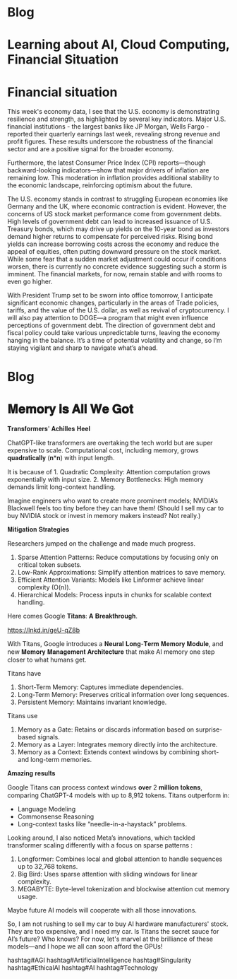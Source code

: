# Blog
# Learning about AI, Cloud Computing, Financial Situation



# Financial situation 

This week's economy data, I see that the U.S. economy is demonstrating resilience and strength, as highlighted by several key indicators. Major U.S. financial institutions - the largest banks like JP Morgan, Wells Fargo - reported their quarterly earnings last week, revealing strong revenue and profit figures. These results underscore the robustness of the financial sector and are a positive signal for the broader economy.

Furthermore, the latest Consumer Price Index (CPI) reports—though backward-looking indicators—show that major drivers of inflation are remaining low. This moderation in inflation provides additional stability to the economic landscape, reinforcing optimism about the future.

The U.S. economy stands in contrast to struggling European economies like Germany and the UK, where economic contraction is evident. However, the concerns of US stock market performance come from government debts. High levels of government debt can lead to increased issuance of U.S. Treasury bonds, which may drive up yields on the 10-year bond as investors demand higher returns to compensate for perceived risks. Rising bond yields can increase borrowing costs across the economy and reduce the appeal of equities, often putting downward pressure on the stock market. While some fear that a sudden market adjustment could occur if conditions worsen, there is currently no concrete evidence suggesting such a storm is imminent. The financial markets, for now, remain stable and with rooms to even go higher. 

With President Trump set to be sworn into office tomorrow, I anticipate significant economic changes, particularly in the areas of Trade policies, tariffs, and the value of the U.S. dollar, as well as revival of cryptocurrency. I will also pay attention to DOGE—a program that might even influence perceptions of government debt. The direction of government debt and fiscal policy could take various unpredictable turns, leaving the economy hanging in the balance. It’s a time of potential volatility and change, so I’m staying vigilant and sharp to navigate what’s ahead.


# Blog

# 𝐌𝐞𝐦𝐨𝐫𝐲 𝐢𝐬 𝐀𝐥𝐥 𝐖𝐞 𝐆𝐨𝐭

𝐓𝐫𝐚𝐧𝐬𝐟𝐨𝐫𝐦𝐞𝐫𝐬' 𝐀𝐜𝐡𝐢𝐥𝐥𝐞𝐬 𝐇𝐞𝐞𝐥

ChatGPT-like transformers are overtaking the tech world but are super expensive to scale. Computational cost, including memory, grows 𝐪𝐮𝐚𝐝𝐫𝐚𝐭𝐢𝐜𝐚𝐥𝐥𝐲 (𝐧*𝐧) with input length. 

It is because of 1. Quadratic Complexity: Attention computation grows exponentially with input size. 2. Memory Bottlenecks: High memory demands limit long-context handling.

Imagine engineers who want to create more prominent models; NVIDIA’s Blackwell feels too tiny before they can have them! (Should I sell my car to buy NVIDIA stock or invest in memory makers instead? Not really.)

𝐌𝐢𝐭𝐢𝐠𝐚𝐭𝐢𝐨𝐧 𝐒𝐭𝐫𝐚𝐭𝐞𝐠𝐢𝐞𝐬

Researchers jumped on the challenge and made much progress. 
1. Sparse Attention Patterns: Reduce computations by focusing only on critical token subsets.
2. Low-Rank Approximations: Simplify attention matrices to save memory.
3. Efficient Attention Variants: Models like Linformer achieve linear complexity \(O(n)\).
4. Hierarchical Models: Process inputs in chunks for scalable context handling.

Here comes Google 𝐓𝐢𝐭𝐚𝐧𝐬: 𝐀 𝐁𝐫𝐞𝐚𝐤𝐭𝐡𝐫𝐨𝐮𝐠𝐡. 

https://lnkd.in/geU-qZ8b

With Titans, Google introduces a 𝐍𝐞𝐮𝐫𝐚𝐥 𝐋𝐨𝐧𝐠-𝐓𝐞𝐫𝐦 𝐌𝐞𝐦𝐨𝐫𝐲 𝐌𝐨𝐝𝐮𝐥𝐞, and new 𝐌𝐞𝐦𝐨𝐫𝐲 𝐌𝐚𝐧𝐚𝐠𝐞𝐦𝐞𝐧𝐭 𝐀𝐫𝐜𝐡𝐢𝐭𝐞𝐜𝐭𝐮𝐫𝐞 that make AI memory one step closer to what humans get. 

Titans have
1. Short-Term Memory: Captures immediate dependencies.
2. Long-Term Memory: Preserves critical information over long sequences.
3. Persistent Memory: Maintains invariant knowledge.

Titans use
1. Memory as a Gate: Retains or discards information based on surprise-based signals.
2. Memory as a Layer: Integrates memory directly into the architecture.
3. Memory as a Context: Extends context windows by combining short- and long-term memories.

𝐀𝐦𝐚𝐳𝐢𝐧𝐠 𝐫𝐞𝐬𝐮𝐥𝐭𝐬

Google Titans can process context windows 𝐨𝐯𝐞𝐫 2 𝐦𝐢𝐥𝐥𝐢𝐨𝐧 𝐭𝐨𝐤𝐞𝐧𝐬, comparing ChatGPT-4 models with up to 8,912 tokens. Titans outperform in:
- Language Modeling
- Commonsense Reasoning
- Long-context tasks like “needle-in-a-haystack” problems.

Looking around, I also noticed Meta’s innovations, which tackled transformer scaling differently with a focus on sparse patterns :
1. Longformer: Combines local and global attention to handle sequences up to 32,768 tokens.
2. Big Bird: Uses sparse attention with sliding windows for linear complexity.
3. MEGABYTE: Byte-level tokenization and blockwise attention cut memory usage.

Maybe future AI models will cooperate with all those innovations. 

So, I am not rushing to sell my car to buy AI hardware manufacturers' stock. They are too expensive, and I need my car. Is Titans the secret sauce for AI’s future? Who knows? For now, let's marvel at the brilliance of these models—and I hope we all can soon afford the GPUs!

hashtag#AGI hashtag#ArtificialIntelligence hashtag#Singularity hashtag#EthicalAI hashtag#AI hashtag#Technology